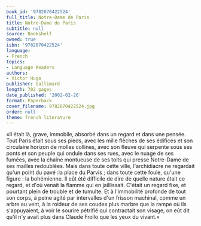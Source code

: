 ```yaml
---
book_id: '9782070422524'
full_title: Notre-Dame de Paris
title: Notre-Dame de Paris
subtitle: null
source: Bookshelf
owned: true
isbn: '9782070422524'
language:
- French
topics:
- Language Readers
authors:
- Victor Hugo
publisher: Gallimard
length: 702 pages
date_published: '2002-02-26'
format: Paperback
cover_filename: 9782070422524.jpg
order: null
theme: french literature
---
```

«Il était là, grave, immobile, absorbé dans un regard et dans une pensée. Tout Paris était sous ses pieds, avec les mille flèches de ses édifices et son circulaire horizon de molles collines, avec son fleuve qui serpente sous ses ponts et son peuple qui ondule dans ses rues, avec le nuage de ses fumées, avec la chaîne montueuse de ses toits qui presse Notre-Dame de ses mailles redoublées. Mais dans toute cette ville, l'archidiacre ne regardait qu'un point du pavé :la place du Parvis ; dans toute cette foule, qu'une figure : la bohémienne.
Il eût été difficile de dire de quelle nature était ce regard, et d'où venait la flamme qui en jaillissait. C'était un regard fixe, et pourtant plein de trouble et de tumulte. Et à l'immobilité profonde de tout son corps, à peine agité par intervalles d'un frisson machinal, comme un arbre au vent, à la roideur de ses coudes plus marbre que la rampe où ils s'appuyaient, à voir le sourire pétrifié qui contractait son visage, on eût dit qu'il n'y avait plus dans Claude Frollo que les yeux du vivant.»
